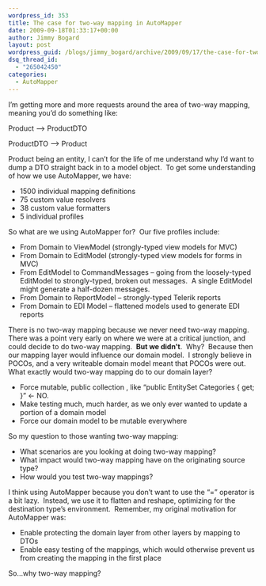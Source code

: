 ```yaml
---
wordpress_id: 353
title: The case for two-way mapping in AutoMapper
date: 2009-09-18T01:33:17+00:00
author: Jimmy Bogard
layout: post
wordpress_guid: /blogs/jimmy_bogard/archive/2009/09/17/the-case-for-two-way-mapping-in-automapper.aspx
dsq_thread_id:
  - "265042450"
categories:
  - AutoMapper
---
```

I’m getting more and more requests around the area of two-way mapping, meaning you’d do something like:

Product –> ProductDTO

ProductDTO –> Product

Product being an entity, I can’t for the life of me understand why I’d want to dump a DTO straight back in to a model object.&#160; To get some understanding of how we use AutoMapper, we have:

  * 1500 individual mapping definitions
  * 75 custom value resolvers
  * 38 custom value formatters
  * 5 individual profiles

So what are we using AutoMapper for?&#160; Our five profiles include:

  * From Domain to ViewModel (strongly-typed view models for MVC)
  * From Domain to EditModel (strongly-typed view models for forms in MVC)
  * From EditModel to CommandMessages – going from the loosely-typed EditModel to strongly-typed, broken out messages.&#160; A single EditModel might generate a half-dozen messages.
  * From Domain to ReportModel – strongly-typed Telerik reports
  * From Domain to EDI Model – flattened models used to generate EDI reports

There is no two-way mapping because we never need two-way mapping.&#160; There was a point very early on where we were at a critical junction, and could decide to do two-way mapping.&#160; **But we didn’t**.&#160; Why?&#160; Because then our mapping layer would influence our domain model.&#160; I strongly believe in POCOs, and a very writeable domain model meant that POCOs were out.&#160; What exactly would two-way mapping do to our domain layer?

  * Force mutable, public collection , like “public EntitySet<Category> Categories { get; }” <- NO.
  * Make testing much, much harder, as we only ever wanted to update a portion of a domain model
  * Force our domain model to be mutable everywhere

So my question to those wanting two-way mapping:

  * What scenarios are you looking at doing two-way mapping?
  * What impact would two-way mapping have on the originating source type?
  * How would you test two-way mappings?

I think using AutoMapper because you don’t want to use the “=” operator is a bit lazy.&#160; Instead, we use it to flatten and reshape, optimizing for the destination type’s environment.&#160; Remember, my original motivation for AutoMapper was:

  * Enable protecting the domain layer from other layers by mapping to DTOs
  * Enable easy testing of the mappings, which would otherwise prevent us from creating the mapping in the first place

So…why two-way mapping?